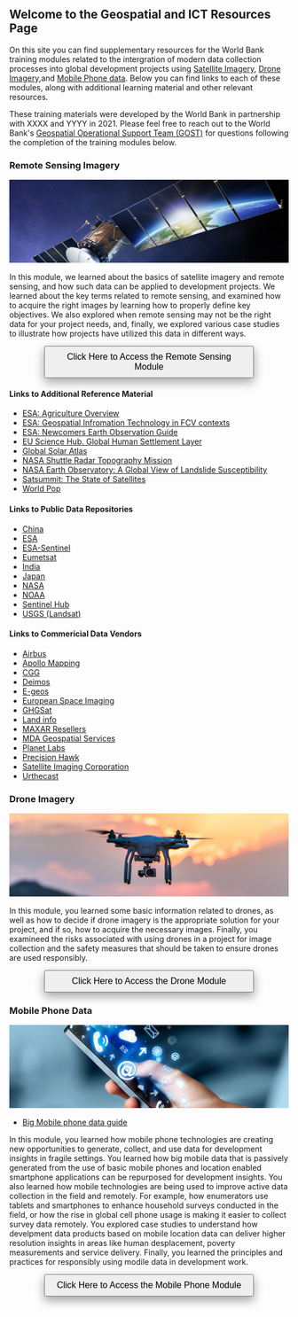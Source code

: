 ## Welcome to the Geospatial and ICT Resources Page

On this site you can find supplementary resources for the World Bank training modules related to the intergration of modern data collection processes into global development projects using [Satellite Imagery](#remotesensing), [Drone Imagery](#drones),and [Mobile Phone data](#mobile). Below you can find links to each of these modules, along with additional learning material and other relevant resources.

These training materials were developed by the World Bank in partnership with XXXX and YYYY in 2021. Please feel free to reach out to the World Bank's [Geospatial Operational Support Team (GOST)](https://www.worldbank.org/en/research/brief/geospatial-operations-support-team-at-the-world-bank) for questions following the completion of the training modules below. 


### Remote Sensing Imagery  <a name="remotesensing"></a>

<img src="imgs/satellite.jpg" alt="Drone" style= "width:100%; height:150px; object-fit:cover;">

In this module, we learned about the basics of satellite imagery and remote sensing, and how such data can be applied to development projects. We learned about the key terms related to remote sensing, and examined how to acquire the right images by learning how to properly define key objectives. We also explored when remote sensing may not be the right data for your project needs, and, finally, we explored various case studies to illustrate how projects have utilized this data in different ways.

<button name="button" onclick="http://www.google.com" style="width:75%;padding:9px 18px;font-size: 16px; box-shadow: 0 8px 16px 0 rgba(0,0,0,0.2), 0 6px 20px 0 rgba(0,0,0,0.19);margin: 0 auto;display: block;">Click Here to Access the Remote Sensing Module</button>

#### Links to Additional Reference Material 
* [ESA: Agriculture Overview](https://earth.esa.int/web/guest/earth-topics/agriculture)
* [ESA: Geospatial Infromation Technology in FCV contexts](http://www.eo4sd-fragility.net/news/geospatial-information-technology-git-fragile-contexts-%E2%80%93-now-accessible-world-bank-groups-open)
* [ESA: Newcomers Earth Observation Guide](http://www.cma.gov.cn/en)
* [EU Science Hub. Global Human Settlement Layer](https://ec.europa.eu/jrc/en/global-human-settlement-layer)
* [Global Solar Atlas](https://globalsolaratlas.info/support/about)
* [NASA Shuttle Radar Topography Mission](https://www2.jpl.nasa.gov/srtm/)
* [NASA Earth Observatory: A Global View of Landslide Susceptibility](https://www2.jpl.nasa.gov/srtm/)
* [Satsummit: The State of Satellites](https://landscape.satsummit.io/)
* [World Pop](https://www.worldpop.org/about)

#### Links to Public Data Repositories 
* [China](http://www.cma.gov.cn/en)
* [ESA](https://earth.esa.int/web/guest/home)
* [ESA-Sentinel](https://sentinel.esa.int/web/sentinel/)
* [Eumetsat](http://www.eumetsat.int/website/home/index.html)
* [India](http://bhuvan.nrsc.gov.in/bhuvan_links.php)
* [Japan](http://www.eorc.jaxa.jp/en/about/distribution/index.html)
* [NASA](https://earthdata.nasa.gov/earth-observation-data)
* [NOAA](http://www.ospo.noaa.gov/)
* [Sentinel Hub](https://www.sentinel-hub.com/)
* [USGS (Landsat)](http://earthexplorer.usgs.gov/)

#### Links to Commericial Data Vendors
* [Airbus](https://www.intelligence-airbusds.com/access-to-our-products/)
* [Apollo Mapping](https://apollomapping.com/)
* [CGG](http://www.cgg.com/default.aspx?cid=7450)
* [Deimos](https://www.deimos-imaging.com/imagery-store/)
* [E-geos](http://www.e-geos.it/index.html)
* [European Space Imaging](http://www.euspaceimaging.com/)
* [GHGSat](https://www.ghgsat.com/)
* [Land info](http://www.landinfo.com/)
* [MAXAR Resellers](https://www.maxar.com/partner-ecosystem/resellers)
* [MDA Geospatial Services](http://gs.mdacorporation.com/Partners/Partners.aspx)
* [Planet Labs](https://www.planet.com)
* [Precision Hawk](https://www.precisionhawk.com/satellite)
* [Satellite Imaging Corporation](http://www.satimagingcorp.com/)
* [Urthecast](https://www.urthecast.com)


### Drone Imagery <a name="drones"></a>

<img src="imgs/drone2.jpg" alt="Drone" style= "width:100%; height:150px; object-fit:cover;">

In this module, you learned some basic information related to drones, as well as how to decide if drone imagery is the appropriate solution for your project, and if so, how to acquire the necessary images. Finally, you examineed the risks associated with using drones in a project for image collection and the safety measures that should be taken to ensure drones are used responsibly.  

<button name="button" onclick="http://www.google.com" style="width:75%;padding:9px 18px;font-size: 16px; box-shadow: 0 8px 16px 0 rgba(0,0,0,0.2), 0 6px 20px 0 rgba(0,0,0,0.19);margin: 0 auto;display: block;">Click Here to Access the Drone Module</button>


### Mobile Phone Data <a name="mobile"></a>

<img src="imgs/mobilephones.png" alt="Drone" style= "width:100%; height:150px; object-fit:cover;">

* [Big Mobile phone data guide](https://wordpress.com/support/markdown-quick-reference/)

In this module, you learned how mobile phone technologies are creating new opportunities to generate, collect, and use data for development insights in fragile settings. You learned how big mobile data that is passively generated from the use of basic mobile phones and location enabled smartphone applications can be repurposed for development insights. You also learned how mobile technologies are being used to improve active data collection in the field and remotely. For example, how enumerators use tablets and smartphones to enhance household surveys conducted in the field, or how the rise in global cell phone usage is making it easier to collect survey data remotely. You explored case studies to understand how develpment data products based on mobile location data can deliver higher resolution insights in areas like human desplacement, poverty measurements and service delivery. Finally, you learned the principles and practices for responsibly using modile data in development work.

<button name="button" onclick="http://www.google.com" style="width:75%;padding:9px 18px;font-size: 16px; box-shadow: 0 8px 16px 0 rgba(0,0,0,0.2), 0 6px 20px 0 rgba(0,0,0,0.19);margin: 0 auto;display: block;">Click Here to Access the Mobile Phone Module</button>


<!--
```markdown
Syntax highlighted code block

# Header 1
## Header 2
### Header 3

- Bulleted
- List

1. Numbered
2. List

**Bold** and _Italic_ and `Code` text

[Link](url) and ![Image](src)
```

For more details see [GitHub Flavored Markdown](https://guides.github.com/features/mastering-markdown/).

Your Pages site will use the layout and styles from the Jekyll theme you have selected in your [repository settings](https://github.com/Gabe-Levin/FCV_DataCollectionTutorials/settings/pages). The name of this theme is saved in the Jekyll `_config.yml` configuration file.

Having trouble with Pages? Check out our [documentation](https://docs.github.com/categories/github-pages-basics/) or [contact support](https://support.github.com/contact) and we’ll help you sort it out.
-->
